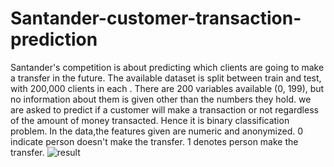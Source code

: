 # Santander-customer-transaction-prediction
Santander's competition is about predicting which clients are going to make a transfer in the future. 
The available dataset is split between train and test, with 200,000 clients in each . 
There are 200 variables available (0, 199), but no information about them is given other than the numbers they hold.
we are asked to predict if a customer will make a transaction or not regardless of the amount of money transacted. 
Hence it is binary classification problem. 
In the data,the features given are numeric and anonymized.
0 indicate person doesn't make the transfer. 1 denotes person make the transfer.
![result](https://raw.githubusercontent.com/ShreyaSriivastav00/Santander-customer-transaction-prediction/blob/master/Images/Screenshot%20(44).png)
